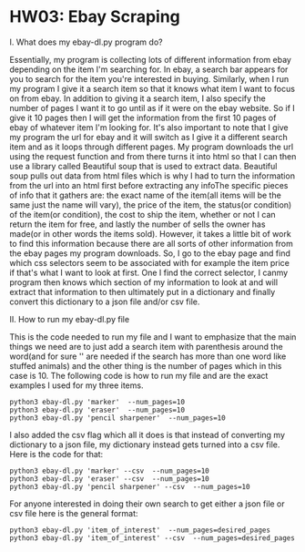 # HW03: Ebay Scraping
I. What does my ebay-dl.py program do?

Essentially, my program is collecting lots of different information from ebay depending on the item I'm searching for. In ebay, a search bar appears for you to search for the item you're interested in buying. Similarly, when I run my program I give it a search item so that it knows what item I want to focus on from ebay. In addition to giving it a search item, I also specify the number of pages I want it to go until as if it were on the ebay website. So if I give it 10 pages then I will get the information from the first 10 pages of ebay of whatever item I'm looking for. It's also important to note that I give my program the url for ebay and it will switch as I give it a different search item and as it loops through different pages. My program downloads the url using the request function and from there turns it into html so that I can then use a library called Beautiful soup that is used to extract data. Beautiful soup pulls out data from html files which is why I had to turn the information from the url into an html first before extracting any infoThe specific pieces of info that it gathers are: the exact name of the item(all items will be the same just the name will vary), the price of the item, the status(or condition) of the item(or condition), the cost to ship the item, whether or not I can return the item for free, and lastly the number of sells the owner has made(or in other words the items sold). However, it takes a little bit of work to find this information because there are all sorts of other information from the ebay pages my program downloads. So, I go to the ebay page and find which css selectors seem to be associated with for example the item price if that's what I want to look at first. One I find the correct selector, I canmy program then knows which section of my information to look at and will extract that information to then ultimately put in a dictionary and finally convert this dictionary to a json file and/or csv file.

II. How to run my ebay-dl.py file

This is the code needed to run my file and I want to emphasize that the main things we need are to just add a search item with parenthesis around the word(and for sure '' are needed if the search has more than one word like stuffed animals) and the other thing is the number of pages which in this case is 10. The following code is how to run my file and are the exact examples I used for my three items.
```
python3 ebay-dl.py 'marker'  --num_pages=10
python3 ebay-dl.py 'eraser'  --num_pages=10
python3 ebay-dl.py 'pencil sharpener'  --num_pages=10
```
I also added the csv flag which all it does is that instead of converting my dictionary to a json file, my dictionary instead gets turned into a csv file. Here is the code for that:
```
python3 ebay-dl.py 'marker' --csv  --num_pages=10
python3 ebay-dl.py 'eraser' --csv  --num_pages=10
python3 ebay-dl.py 'pencil sharpener' --csv  --num_pages=10
```
For anyone interested in doing their own search to get either a json file or csv file here is the general format:
```
python3 ebay-dl.py 'item_of_interest'  --num_pages=desired_pages
python3 ebay-dl.py 'item_of_interest' --csv  --num_pages=desired_pages
```
